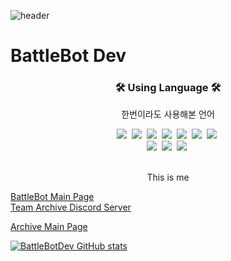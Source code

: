 ![header](https://capsule-render.vercel.app/api?type=soft&color=auto&height=150&section=header&text=BattleBotDev&fontSize=70&animation=twinkling)

# BattleBot Dev
<h3 align="center">🛠 Using Language 🛠</h3>
<p align="center"> 한번이라도 사용해본 언어 </p>
<p align="center">
  <img src="https://img.shields.io/badge/Python-3766AB?style=flat-square&logo=Python&logoColor=white"/></a>&nbsp
  <img src="https://img.shields.io/badge/Java-007396?style=flat-square&logo=Java&logoColor=white"/></a>&nbsp
  <img src="https://img.shields.io/badge/C++-00599C?style=flat-square&logo=C%2B%2B&logoColor=white"/></a>&nbsp
  <img src="https://img.shields.io/badge/C-A8B9CC?style=flat-square&logo=C&logoColor=white"/></a>&nbsp
  <img src="https://img.shields.io/badge/Javascript-ffb13b?style=flat-square&logo=javascript&logoColor=white"/></a>&nbsp
  <img src="https://img.shields.io/badge/css-1572B6?style=flat-square&logo=css3&logoColor=white"/></a>&nbsp
  <img src="https://img.shields.io/badge/Typescript-1572B6?style=flat-square&logo=typescript&logoColor=white"/></a>&nbsp 
  <br>
  <img src="https://img.shields.io/badge/Mysql-E6B91E?style=flat-square&logo=MySql&logoColor=white"/></a>&nbsp
  <img src="https://img.shields.io/badge/Django-092E20?style=flat-square&logo=Django&logoColor=white"/></a>&nbsp
  <img src="https://img.shields.io/badge/Mongodb-E6B91E?style=flat-square&logo=Mongodb&logoColor=white"/></a>&nbsp
</p>
<br>
<center> This is me </center>

[BattleBot Main Page](https://battlebot.kr)
<br>
[Team Archive Discord Server](https://discord.gg/WtGq7D7BZm)

[Archive Main Page](https://archiver.me)

[![BattleBotDev GitHub stats](https://github-readme-stats.vercel.app/api?username=battlebotdev)](https://github.com/battlebotdev/github-readme-stats)


